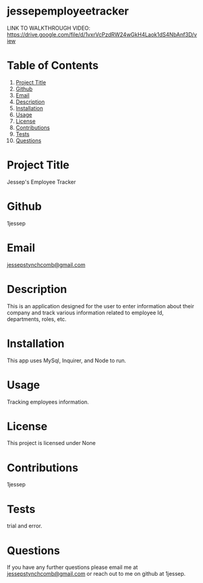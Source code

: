 # jessepemployeetracker

LINK TO WALKTHROUGH VIDEO:
https://drive.google.com/file/d/1vxrVcPzdRW24wGkH4Laok1dS4NbAnf3D/view

# Table of Contents

1. [Project Title](#Title)
2. [Github](#Github)
3. [Email](#Email)
4. [Description](#Description)
5. [Installation](#Installation)
6. [Usage](#Usage)
7. [License](#License)
8. [Contributions](#Contributions)
9. [Tests](#Tests)
10. [Questions](#Questions)

# Project Title

Jessep's Employee Tracker

# Github

1jessep

# Email

jessepstynchcomb@gmail.com

# Description

This is an application designed for the user to enter information about their company and track various information related to employee Id, departments, roles, etc.

# Installation

This app uses MySql, Inquirer, and Node to run.

# Usage

Tracking employees information.

# License

This project is licensed under None

# Contributions

1jessep

# Tests

trial and error.

# Questions

If you have any further questions please email me at jessepstynchcomb@gmail.com or reach out to me on github at 1jessep.

